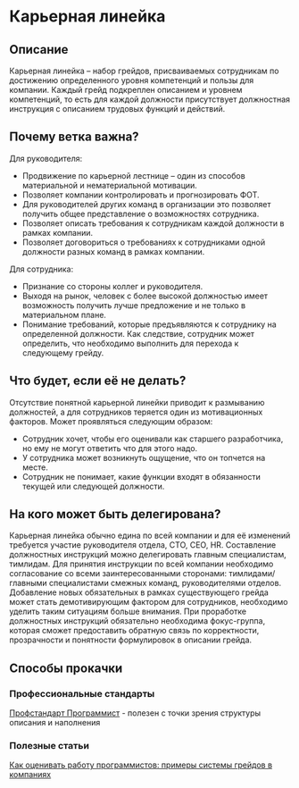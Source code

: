 # Карьерная линейка
## Описание

Карьерная линейка – набор грейдов, присваиваемых сотрудникам по достижению определенного уровня компетенций и пользы для компании. Каждый грейд подкреплен описанием и уровнем компетенций, то есть для каждой должности присутствует должностная инструкция с описанием трудовых функций и действий.

## Почему ветка важна?
Для руководителя:
- Продвижение по карьерной лестнице – один из способов материальной и нематериальной мотивации.
- Позволяет компании контролировать и прогнозировать ФОТ.
- Для руководителей других команд в организации это позволяет получить общее представление о возможностях сотрудника.
- Позволяет описать требования к сотрудникам каждой должности в рамках компании.
- Позволяет договориться о требованиях к сотрудниками одной должности разных команд в рамках компании.

Для сотрудника:
- Признание со стороны коллег и руководителя.
- Выходя на рынок, человек с более высокой должностью имеет возможность получить лучше предложение и не только в материальном плане.
- Понимание требований, которые предъявляются к сотруднику на определенной должности. Как следствие, сотрудник может определить, что необходимо выполнить для перехода к следующему грейду.

## Что будет, если её не делать?
Отсутствие понятной карьерной линейки приводит к размыванию должностей, а для сотрудников теряется один из мотивационных факторов. Может проявляться следующим образом:
- Сотрудник хочет, чтобы его оценивали как старшего разработчика, но ему не могут ответить что для этого надо.
- У сотрудника может возникнуть ощущение, что он топчется на месте.
- Сотрудник не понимает, какие функции входят в обязанности текущей или следующей должности. 

## На кого может быть делегирована?
Карьерная линейка обычно едина по всей компании и для её изменений требуется участие руководителя отдела, CTO, CEO, HR.
Составление должностных инструкций можно делегировать главным специалистам, тимлидам. Для принятия инструкции по всей компании необходимо согласование со всеми заинтересованными сторонами: тимлидами/главными специалистами смежных команд, руководителями отделов. Добавление новых обязательных в рамках существующего грейда может стать демотивирующим фактором для сотрудников, необходимо уделить таким ситуациям больше внимания. При проработке должностных инструкций обязательно необходима фокус-группа, которая сможет предоставить обратную связь по корректности, прозрачности и понятности формулировок в описании грейда. 

## Способы прокачки
### Профессиональные стандарты
[Профстандарт Программист](https://rosmintrud.ru/docs/mintrud/orders/138) - полезен с точки зрения структуры описания и наполнения

### Полезные статьи
[Как оценивать работу программистов: примеры системы грейдов в компаниях](https://vc.ru/dev/76538-kak-ocenivat-rabotu-programmistov-primery-sistemy-greydov-v-kompaniyah)
